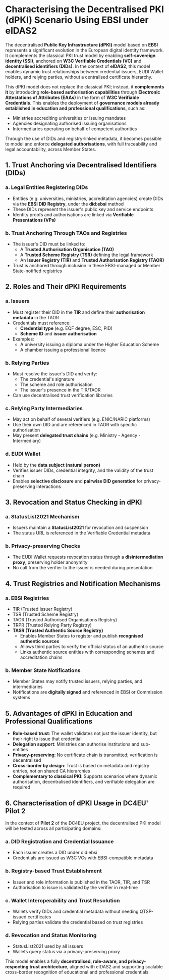 # Characterising the Decentralised PKI (dPKI) Scenario Using EBSI under eIDAS2

The decentralised **Public Key Infrastructure (dPKI)** model based on **EBSI** represents a significant evolution in the European digital identity framework. It complements the classical PKI trust model by enabling **self-sovereign identity (SSI)**, anchored on **W3C Verifiable Credentials (VC)** and **decentralised identifiers (DIDs)**. In the context of **eIDAS2**, this model enables dynamic trust relationships between credential issuers, EUDI Wallet holders, and relying parties, without a centralised certificate hierarchy.

This dPKI model does not replace the classical PKI; instead, it **complements it** by introducing **role-based authorisation capabilities** through **Electronic Attestations of Attributes (EAAs)** in the form of **W3C Verifiable Credentials**. This enables the deployment of **governance models already established in education and professional qualifications**, such as:
- Ministries accrediting universities or issuing mandates
- Agencies designating authorised issuing organisations
- Intermediaries operating on behalf of competent authorities

Through the use of DIDs and registry-linked metadata, it becomes possible to model and enforce **delegated authorisations**, with full traceability and legal accountability, across Member States.

## 1. Trust Anchoring via Decentralised Identifiers (DIDs)

### a. Legal Entities Registering DIDs
- Entities (e.g. universities, ministries, accreditation agencies) create DIDs via the **EBSI DID Registry**, under the **did:ebsi** method
- These DIDs represent the issuer's public key and service endpoints
- Identity proofs and authorisations are linked via **Verifiable Presentations (VPs)**

### b. Trust Anchoring Through TAOs and Registries
- The issuer's DID must be linked to:
  - A **Trusted Authorisation Organisation (TAO)**
  - A **Trusted Scheme Registry (TSR)** defining the legal framework
  - An **Issuer Registry (TIR)** and **Trusted Authorisation Registry (TAOR)**
- Trust is anchored through inclusion in these EBSI-managed or Member State-notified registries

## 2. Roles and Their dPKI Requirements

### a. Issuers
- Must register their DID in the **TIR** and define their **authorisation metadata** in the TAOR
- Credentials must reference:
  - **Credential type** (e.g. EQF degree, ESC, PID)
  - **Scheme ID** and **issuer authorisation**
- Examples:
  - A university issuing a diploma under the Higher Education Scheme
  - A chamber issuing a professional licence

### b. Relying Parties
- Must resolve the issuer's DID and verify:
  - The credential's signature
  - The scheme and role authorisation
  - The issuer's presence in the TIR/TAOR
- Can use decentralised trust verification libraries

### c. Relying Party Intermediaries
- May act on behalf of several verifiers (e.g. ENIC/NARIC platforms)
- Use their own DID and are referenced in TAOR with specific authorisation
- May present **delegated trust chains** (e.g. Ministry - Agency - Intermediary)

### d. EUDI Wallet
- Held by the **data subject (natural person)**
- Verifies issuer DIDs, credential integrity, and the validity of the trust chain
- Enables **selective disclosure** and **pairwise DID generation** for privacy-preserving interactions

## 3. Revocation and Status Checking in dPKI

### a. StatusList2021 Mechanism
- Issuers maintain a **StatusList2021** for revocation and suspension
- The status URL is referenced in the Verifiable Credential metadata

### b. Privacy-preserving Checks
- The EUDI Wallet requests revocation status through a **disintermediation proxy**, preserving holder anonymity
- No call from the verifier to the issuer is needed during presentation

## 4. Trust Registries and Notification Mechanisms

### a. EBSI Registries
- TIR (Trusted Issuer Registry)
- TSR (Trusted Scheme Registry)
- TAOR (Trusted Authorised Organisations Registry)
- TRPR (Trusted Relying Party Registry)
- **TASR (Trusted Authentic Source Registry)**
  - Enables Member States to register and publish **recognised authentic sources**
  - Allows third parties to verify the official status of an authentic source
  - Links authentic source entities with corresponding schemes and accreditation chains

### b. Member State Notifications
- Member States may notify trusted issuers, relying parties, and intermediaries
- Notifications are **digitally signed** and referenced in EBSI or Commission systems

## 5. Advantages of dPKI in Education and Professional Qualifications

- **Role-based trust**: The wallet validates not just the issuer identity, but their right to issue that credential
- **Delegation support**: Ministries can authorise institutions and sub-entities
- **Privacy-preserving**: No certificate chain is transmitted; verification is decentralised
- **Cross-border by design**: Trust is based on metadata and registry entries, not on shared CA hierarchies
- **Complementary to classical PKI**: Supports scenarios where dynamic authorisation, decentralised identifiers, and verifiable delegation are required

## 6. Characterisation of dPKI Usage in DC4EU' Pilot 2

In the context of **Pilot 2** of the DC4EU project, the decentralised PKI model will be tested across all participating domains:

### a. DID Registration and Credential Issuance
- Each issuer creates a DID under did:ebsi
- Credentials are issued as W3C VCs with EBSI-compatible metadata

### b. Registry-based Trust Establishment
- Issuer and role information is published in the TAOR, TIR, and TSR
- Authorisation to issue is validated by the verifier in real-time

### c. Wallet Interoperability and Trust Resolution
- Wallets verify DIDs and credential metadata without needing QTSP-issued certificates
- Relying parties validate the credential based on trust registries

### d. Revocation and Status Monitoring
- StatusList2021 used by all issuers
- Wallets query status via a privacy-preserving proxy

This model enables a fully **decentralised, role-aware, and privacy-respecting trust architecture**, aligned with eIDAS2 and supporting scalable cross-border recognition of educational and professional credentials
